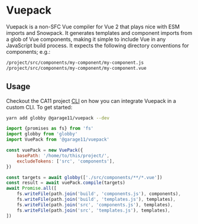 # Vuepack

Vuepack is a non-SFC Vue compiler for Vue 2 that plays nice with ESM imports
and Snowpack. It generates templates and component imports from a glob of
Vue components, making it simple to include Vue in any JavaScript build
process. It expects the following directory conventions for components; e.g.:

```bash
/project/src/components/my-component/my-component.js
/project/src/components/my-component/my-component.vue
```

## Usage

Checkout the CA11 project [CLI](https://github.com/open-voip-alliance/ca11/blob/master/cli.js)
on how you can integrate Vuepack in a custom CLI. To get started:

```bash
yarn add globby @garage11/vuepack --dev
```

```javascript
import {promises as fs} from 'fs'
import globby from 'globby'
import VuePack from '@garage11/vuepack'

const vuePack = new VuePack({
    basePath: '/home/to/this/project/',
    excludeTokens: ['src', 'components'],
})

const targets = await globby(['./src/components/**/*.vue'])
const result = await vuePack.compile(targets)
await Promise.all([
    fs.writeFile(path.join('build', 'components.js'), components),
    fs.writeFile(path.join('build', 'templates.js'), templates),
    fs.writeFile(path.join('src', 'components.js'), templates),
    fs.writeFile(path.join('src', 'templates.js'), templates),
])
```
